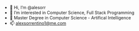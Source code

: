 - 👋 Hi, I’m @alesorr
- 👀 I’m interested in Computer Science, Full Stack Programming
- 🌱 Master Degree in Computer Science - Artifical Intelligence
- 📫 alexsorrentino1@me.com

<!---
alesorr/alesorr is a ✨ special ✨ repository because its `README.md` (this file) appears on your GitHub profile.
You can click the Preview link to take a look at your changes.
--->
